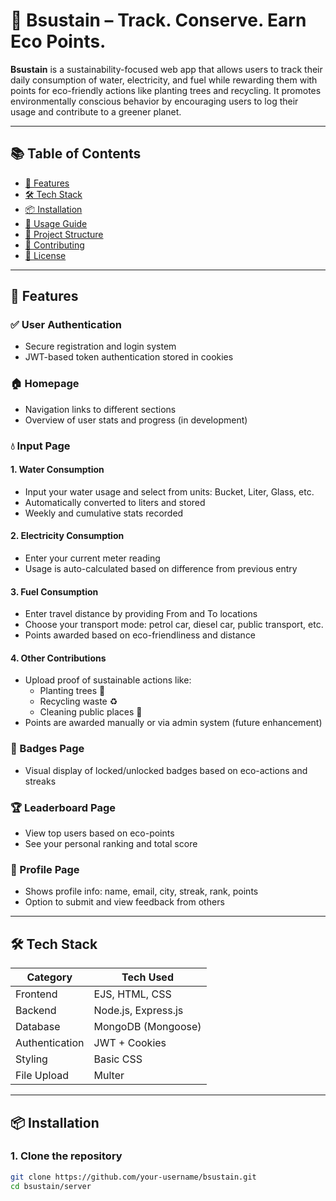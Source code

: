 # 🌱 Bsustain – Track. Conserve. Earn Eco Points.

**Bsustain** is a sustainability-focused web app that allows users to track their daily consumption of water, electricity, and fuel while rewarding them with points for eco-friendly actions like planting trees and recycling. It promotes environmentally conscious behavior by encouraging users to log their usage and contribute to a greener planet.

---

## 📚 Table of Contents

- [🌟 Features](#-features)
- [🛠 Tech Stack](#-tech-stack)
- [📦 Installation](#-installation)
- [🚀 Usage Guide](#-usage-guide)
- [📁 Project Structure](#-project-structure)
- [🤝 Contributing](#-contributing)
- [📃 License](#-license)

---

## 🌟 Features

### ✅ User Authentication
- Secure registration and login system
- JWT-based token authentication stored in cookies

### 🏠 Homepage
- Navigation links to different sections
- Overview of user stats and progress (in development)

### 💧 Input Page

#### 1. Water Consumption
- Input your water usage and select from units: Bucket, Liter, Glass, etc.
- Automatically converted to liters and stored
- Weekly and cumulative stats recorded

#### 2. Electricity Consumption
- Enter your current meter reading
- Usage is auto-calculated based on difference from previous entry

#### 3. Fuel Consumption
- Enter travel distance by providing From and To locations
- Choose your transport mode: petrol car, diesel car, public transport, etc.
- Points awarded based on eco-friendliness and distance

#### 4. Other Contributions
- Upload proof of sustainable actions like:
  - Planting trees 🌳
  - Recycling waste ♻️
  - Cleaning public places 🧹
- Points are awarded manually or via admin system (future enhancement)

### 🏅 Badges Page
- Visual display of locked/unlocked badges based on eco-actions and streaks

### 🏆 Leaderboard Page
- View top users based on eco-points
- See your personal ranking and total score

### 👤 Profile Page
- Shows profile info: name, email, city, streak, rank, points
- Option to submit and view feedback from others

---

## 🛠 Tech Stack

| Category       | Tech Used           |
|----------------|---------------------|
| Frontend       | EJS, HTML, CSS      |
| Backend        | Node.js, Express.js |
| Database       | MongoDB (Mongoose)  |
| Authentication | JWT + Cookies       |
| Styling        | Basic CSS           |
| File Upload    | Multer              |

---

## 📦 Installation

### 1. Clone the repository

```bash
git clone https://github.com/your-username/bsustain.git
cd bsustain/server
